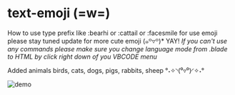 # text-emoji (=w=)

How to use type prefix like :bearhi or :cattail or :facesmile for use emoji 
please stay tuned update for more cute emoji (๑꒪▿꒪)* YAY!
*If you can't use any commands please make sure you change language mode from .blade to HTML
by click right down of you VBCODE menu*

Added animals birds, cats, dogs, pigs, rabbits, sheep  °˖✧◝(⁰▿⁰)◜✧˖°

![demo](https://user-images.githubusercontent.com/66929966/84722351-27ca6500-afad-11ea-8f51-deafb053ea4a.gif)

